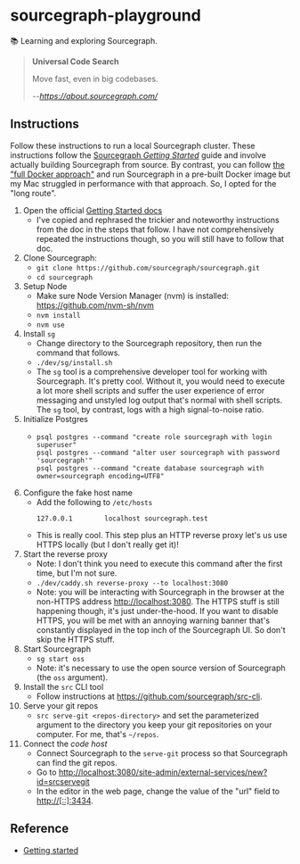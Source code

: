 # sourcegraph-playground

📚 Learning and exploring Sourcegraph.

> **Universal Code Search**
> 
> Move fast, even in big codebases.
>
> <cite>--https://about.sourcegraph.com/</cite>

## Instructions

Follow these instructions to run a local Sourcegraph cluster. These instructions follow the [Sourcegraph *Getting Started*](https://github.com/sourcegraph/sourcegraph/tree/main/doc/dev/getting-started)
guide and involve actually building Sourcegraph from source. By contrast, you can follow [the "full Docker approach"](https://about.sourcegraph.com/#get-started)
and run Sourcegraph in a pre-built Docker image but my Mac struggled in performance with that approach. So, I opted for
the "long route".

1. Open the official [Getting Started docs](https://github.com/sourcegraph/sourcegraph/blob/main/doc/dev/getting-started/index.md)
   * I've copied and rephrased the trickier and noteworthy instructions from the doc in the steps that follow. I have
     not comprehensively repeated the instructions though, so you will still have to follow that doc.
2. Clone Sourcegraph:
   * `git clone https://github.com/sourcegraph/sourcegraph.git`
   * `cd sourcegraph`
3. Setup Node
   * Make sure Node Version Manager (nvm) is installed: <https://github.com/nvm-sh/nvm>
   * `nvm install`
   * `nvm use`
4. Install `sg`
   * Change directory to the Sourcegraph repository, then run the command that follows.
   * `./dev/sg/install.sh`
   * The `sg` tool is a comprehensive developer tool for working with Sourcegraph. It's pretty cool. Without it, you
     would need to execute a lot more shell scripts and suffer the user experience of error messaging and unstyled log
     output that's normal with shell scripts. The `sg` tool, by contrast, logs with a high signal-to-noise ratio.
5. Initialize Postgres
   * ```shell
     psql postgres --command "create role sourcegraph with login superuser"
     psql postgres --command "alter user sourcegraph with password 'sourcegraph'"
     psql postgres --command "create database sourcegraph with owner=sourcegraph encoding=UTF8"
     ```
6. Configure the fake host name
   * Add the following to `/etc/hosts`
     ```
     127.0.0.1        localhost sourcegraph.test
     ```
   * This is really cool. This step plus an HTTP reverse proxy let's us use HTTPS locally (but I don't really get it)!
7. Start the reverse proxy
   * Note: I don't think you need to execute this command after the first time, but I'm not sure.
   * `./dev/caddy.sh reverse-proxy --to localhost:3080`
   * Note: you will be interacting with Sourcegraph in the browser at the non-HTTPS address <http://localhost:3080>. The
     HTTPS stuff is still happening though, it's just under-the-hood. If you want to disable HTTPS, you will be met with
     an annoying warning banner that's constantly displayed in the top inch of the Sourcegraph UI. So don't skip the
     HTTPS stuff.
9. Start Sourcegraph
   * `sg start oss`
   * Note: it's necessary to use the open source version of Sourcegraph (the `oss` argument).
10. Install the `src` CLI tool
    * Follow instructions at <https://github.com/sourcegraph/src-cli>.
11. Serve your git repos
     * `src serve-git <repos-directory>` and set the parameterized argument to the directory you
       keep your git repositories on your computer. For me, that's `~/repos`. 
12. Connect the *code host*
     * Connect Sourcegraph to the `serve-git` process so that Sourcegraph can find the git repos.
     * Go to <http://localhost:3080/site-admin/external-services/new?id=srcservegit>
     * In the editor in the web page, change the value of the "url" field to <http://[::]:3434>.

## Reference

* [Getting started](https://about.sourcegraph.com/#get-started)

